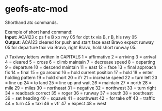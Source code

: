 # geofs-atc-mod
Shorthand atc commands.

Example of short hand command:<br>
**Input:** ACA123 c ps f e B xp rwy 05 for dpt tx via B, r B, hls rwy 05<br>
**Output:** ACA123 cleared for push and start face east Bravo expect runway 05 for departure taxi via Bravo, right Bravo, hold short runway 05.

// Taxiway letters written in CAPITALS
1 = affirmative 
2 = arriving 
3 = arrival 
4 = cleared 
5 = cross 
6 = climb maintain 
7 = decrease speed 
8 = departing 
9 = departure 
10 = descend maintain 
11 = east 
12 = face 
13 = final approach fix 
14 = final 
15 = go around 
16 = hold current position 
17 = hold 
18 = enter holding pattern 
19 = hold short 
20 = ifr 
21 = increase speed 
22 = turn left 
23 = line up 
24 = to land 
25 = line up and wait 
26 = maintain 
27 = north 
28 = mile 
29 = miles 
30 = northeast 
31 = negative 
32 = northwest 
33 = turn right 
34 = readback correct 
35 = roger 
36 = runway 
37 = south 
38 = southeast 
39 = set heading 
40 = squawk 
41 = southwest 
42 = for take off 
43 = traffic 
44 = turn 
45 = taxi 
46 = vfr 
47 = expect 
48 = west

